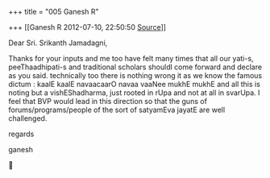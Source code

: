 +++
title = "005 Ganesh R"

+++
[[Ganesh R	2012-07-10, 22:50:50 [Source](https://groups.google.com/g/bvparishat/c/mC_p4qfuA1Q)]]



Dear Sri. Srikanth Jamadagni,  
  
Thanks for your inputs and me too have felt many times that all our yati-s, peeThaadhipati-s and traditional scholars shouldl come forward and declare as you said. technically too there is nothing wrong it as we know the famous dictum : kaalE kaalE navaacaarO navaa vaaNee mukhE mukhE and all this is noting but a vishEShadharma, just rooted in rUpa and not at all in svarUpa. I feel that BVP would lead in this direction so that the guns of forums/programs/people of the sort of satyamEva jayatE are well challenged.  
  
  
regards  
  
ganesh



